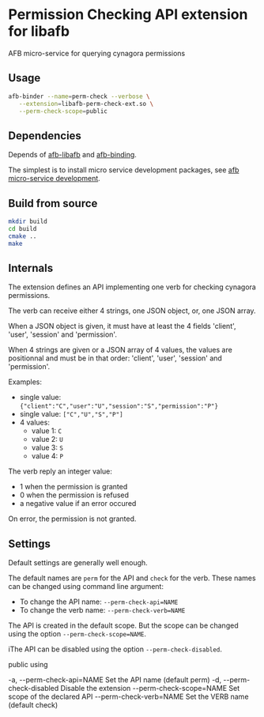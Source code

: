 # Permission Checking API extension for libafb

AFB micro-service for querying cynagora permissions

## Usage

```bash
afb-binder --name=perm-check --verbose \
   --extension=libafb-perm-check-ext.so \
   --perm-check-scope=public
```

## Dependencies

Depends of [afb-libafb](https://github.com/redpesk-core/afb-libafb) and [afb-binding](https://github.com/redpesk-core/afb-binding).

The simplest is to install micro service development packages,
see [afb micro-service development](https://docs.redpesk.bzh/docs/en/master/getting_started/host-configuration/docs/1-Setup-your-build-host.html).

## Build from source

```bash
mkdir build
cd build
cmake ..
make
```

## Internals

The extension defines an API implementing one verb for checking cynagora permissions.

The verb can receive either 4 strings, one JSON object, or, one JSON array.

When a JSON object is given, it must have at least the 4 fields
'client', 'user', 'session' and 'permission'.

When 4 strings are given or a JSON array of 4 values, the values are
positionnal and must be in that order: 'client', 'user', 'session' and 'permission'.

Examples:

- single value: `{"client":"C","user":"U","session":"S","permission":"P"}`
- single value: `["C","U","S","P"]`
- 4 values:
  - value 1: `C`
  - value 2: `U`
  - value 3: `S`
  - value 4: `P`

The verb reply an integer value:

- 1 when the permission is granted
- 0 when the permission is refused
- a negative value if an error occured

On error, the permission is not granted.

## Settings

Default settings are generally well enough.

The default names are `perm` for the API and `check` for the verb.
These names can be changed using command line argument:

- To change the API name:  `--perm-check-api=NAME`
- To change the verb name:  `--perm-check-verb=NAME`

The API is created in the default scope. But the scope can be changed using the
option `--perm-check-scope=NAME`.

iThe API can be disabled using the option `--perm-check-disabled`.

public using

  -a, --perm-check-api=NAME  Set the API name (default perm)
  -d, --perm-check-disabled  Disable the extension
      --perm-check-scope=NAME   Set scope of the declared API
      --perm-check-verb=NAME Set the VERB name (default check)

